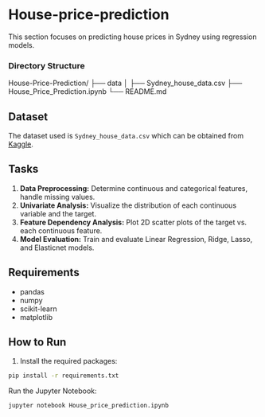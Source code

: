 
# House-price-prediction

This section focuses on predicting house prices in Sydney using regression models.


### Directory Structure

House-Price-Prediction/
├── data
│ ├── Sydney_house_data.csv
├── House_Price_Prediction.ipynb
└── README.md


## Dataset

The dataset used is `Sydney_house_data.csv` which can be obtained from [Kaggle](https://www.kaggle.com/shree1992/housedata).

## Tasks

1. **Data Preprocessing:** Determine continuous and categorical features, handle missing values.
2. **Univariate Analysis:** Visualize the distribution of each continuous variable and the target.
3. **Feature Dependency Analysis:** Plot 2D scatter plots of the target vs. each continuous feature.
4. **Model Evaluation:** Train and evaluate Linear Regression, Ridge, Lasso, and Elasticnet models.

## Requirements

- pandas
- numpy
- scikit-learn
- matplotlib

## How to Run

1. Install the required packages:
```bash
pip install -r requirements.txt
```
Run the Jupyter Notebook:
```bash
jupyter notebook House_price_prediction.ipynb
```